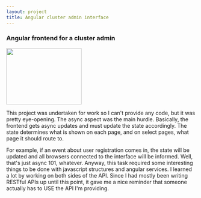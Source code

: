 ```yaml
---
layout: project
title: Angular cluster admin interface
---
```


### Angular frontend for a cluster admin

<a href="imgs/_posts/angular.png">
  <img src="/imgs/_posts/angular-preview.png" alt="" height=150 width=200>
  </a>

This project was undertaken for work so I can't provide any code, but it was pretty eye-opening.
The async aspect was the main hurdle. Basically, the frontend gets async updates and must update the
state accordingly. The state determines what is shown on each page, and on select pages, what page it should route to.

For example, if an event about user registration comes in, the state will be
updated and all browsers connected to the interface will be informed. Well,
that's just async 101, whatever. Anyway, this task required some interesting
things to be done with javascript structures and angular services. I
learned a lot by working on both sides of the API. Since I had mostly been
writing RESTful APIs up until this point, it gave me a nice reminder that
someone actually has to USE the API I'm providing.
